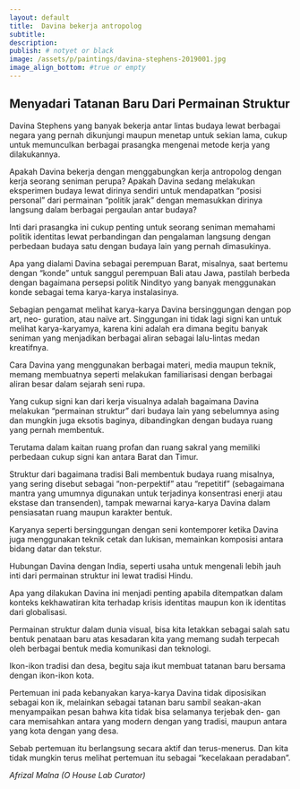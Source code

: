 ```yaml
---
layout: default
title:  Davina bekerja antropolog
subtitle:
description:
publish: # notyet or black
image: /assets/p/paintings/davina-stephens-2019001.jpg
image_align_bottom: #true or empty
---
```


## Menyadari Tatanan Baru Dari Permainan Struktur

Davina Stephens yang banyak bekerja antar lintas budaya lewat berbagai negara yang pernah dikunjungi maupun menetap untuk sekian lama, cukup untuk memunculkan berbagai prasangka mengenai metode kerja yang dilakukannya.

Apakah Davina bekerja dengan menggabungkan kerja antropolog dengan kerja seorang seniman perupa? Apakah Davina sedang melakukan eksperimen budaya lewat dirinya sendiri untuk mendapatkan “posisi personal” dari permainan “politik jarak” dengan memasukkan dirinya langsung dalam berbagai pergaulan antar budaya?

Inti dari prasangka ini cukup penting untuk seorang seniman memahami politik identitas lewat perbandingan dan pengalaman langsung dengan perbedaan budaya satu dengan budaya lain yang pernah dimasukinya.

Apa yang dialami Davina sebagai perempuan Barat, misalnya, saat bertemu dengan “konde” untuk sanggul perempuan Bali atau Jawa, pastilah berbeda dengan bagaimana persepsi politik Nindityo yang banyak menggunakan konde sebagai tema karya-karya instalasinya.

Sebagian pengamat melihat karya-karya Davina bersinggungan dengan pop art, neo- guration, atau naïve art. Singgungan ini tidak lagi signi kan untuk melihat karya-karyamya, karena kini adalah era dimana begitu banyak seniman yang menjadikan berbagai aliran sebagai lalu-lintas medan kreatifnya.

Cara Davina yang menggunakan berbagai materi, media maupun teknik, memang membuatnya seperti melakukan familiarisasi dengan berbagai aliran besar dalam sejarah seni rupa.

Yang cukup signi kan dari kerja visualnya adalah bagaimana Davina melakukan “permainan struktur” dari budaya lain yang sebelumnya asing dan mungkin juga eksotis baginya, dibandingkan dengan budaya ruang yang pernah membentuk.

Terutama dalam kaitan ruang profan dan ruang sakral yang memiliki perbedaan cukup signi kan antara Barat dan Timur.

Struktur dari bagaimana tradisi Bali membentuk budaya ruang misalnya, yang sering disebut sebagai “non-perpektif” atau “repetitif” (sebagaimana mantra yang umumnya digunakan untuk terjadinya konsentrasi enerji atau ekstase dan transenden), tampak mewarnai karya-karya Davina dalam pensiasatan ruang maupun karakter bentuk.

Karyanya seperti bersinggungan dengan seni kontemporer ketika Davina juga menggunakan teknik cetak dan lukisan, memainkan komposisi antara bidang datar dan tekstur.

Hubungan Davina dengan India, seperti usaha untuk mengenali lebih jauh inti dari permainan struktur ini lewat tradisi Hindu.

Apa yang dilakukan Davina ini menjadi penting apabila ditempatkan dalam konteks kekhawatiran kita terhadap krisis identitas maupun kon ik identitas dari globalisasi.

Permainan struktur dalam dunia visual, bisa kita letakkan sebagai salah satu bentuk penataan baru atas kesadaran kita yang memang sudah terpecah oleh berbagai bentuk media komunikasi dan teknologi.

Ikon-ikon tradisi dan desa, begitu saja ikut membuat tatanan baru bersama dengan ikon-ikon kota.

Pertemuan ini pada kebanyakan karya-karya Davina tidak diposisikan sebagai kon ik, melainkan sebagai tatanan baru sambil seakan-akan menyampaikan pesan bahwa kita tidak bisa selamanya terjebak den- gan cara memisahkan antara yang modern dengan yang tradisi, maupun antara yang kota dengan yang desa.

Sebab pertemuan itu berlangsung secara aktif dan terus-menerus. Dan kita tidak mungkin terus melihat pertemuan itu sebagai “kecelakaan peradaban”.

_Afrizal Malna (O House Lab Curator)_
